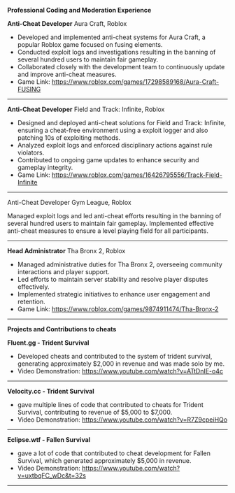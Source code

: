 **Professional Coding and Moderation Experience**

**Anti-Cheat Developer**
Aura Craft, Roblox
- Developed and implemented anti-cheat systems for Aura Craft, a popular Roblox game focused on fusing elements.
- Conducted exploit logs and investigations resulting in the banning of several hundred users to maintain fair gameplay.
- Collaborated closely with the development team to continuously update and improve anti-cheat measures.
- Game Link: https://www.roblox.com/games/17298589168/Aura-Craft-FUSING

------

**Anti-Cheat Developer**
Field and Track: Infinite, Roblox
- Designed and deployed anti-cheat solutions for Field and Track: Infinite, ensuring a cheat-free environment using a exploit logger and also patching 10s of exploiting methods.
- Analyzed exploit logs and enforced disciplinary actions against rule violators.
- Contributed to ongoing game updates to enhance security and gameplay integrity.
- Game Link: https://www.roblox.com/games/16426795556/Track-Field-Infinite

------

Anti-Cheat Developer
Gym League, Roblox

Managed exploit logs and led anti-cheat efforts resulting in the banning of several hundred users to maintain fair gameplay.
Implemented effective anti-cheat measures to ensure a level playing field for all participants.

-------

**Head Administrator**
Tha Bronx 2, Roblox
- Managed administrative duties for Tha Bronx 2, overseeing community interactions and player support.
- Led efforts to maintain server stability and resolve player disputes effectively.
- Implemented strategic initiatives to enhance user engagement and retention.
- Game Link: https://www.roblox.com/games/9874911474/Tha-Bronx-2

------

**Projects and Contributions to cheats**

**Fluent.gg - Trident Survival**
- Developed cheats and contributed to the system of trident survival, generating approximately $2,000 in revenue and was made solo by me.
- Video Demonstration: https://www.youtube.com/watch?v=ATtDnIE-o4c

------

**Velocity.cc - Trident Survival**
- gave multiple lines of code that contributed to cheats for Trident Survival, contributing to revenue of $5,000 to $7,000.
- Video Demonstration: https://www.youtube.com/watch?v=R7Z9cpeiHQo

------

**Eclipse.wtf - Fallen Survival**
- gave a lot of code that contributed to cheat development for Fallen Survival, which generated approximately $5,000 in revenue.
- Video Demonstration: https://www.youtube.com/watch?v=uxtbqFC_wDc&t=32s

---
